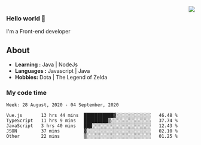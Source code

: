 <img align='right' src="https://github-readme-stats.vercel.app/api?username=jumodada&show_icons=true&theme=vue">

### Hello world 👋

I'm a Front-end developer 
    
## About
-  **Learning :** Java | NodeJs
-  **Languages :** Javascript | Java
-  **Hobbies:** Dota | The Legend of Zelda

### My code time

<!--START_SECTION:waka-->
```text
Week: 28 August, 2020 - 04 September, 2020

Vue.js       13 hrs 44 mins  ███████████▓░░░░░░░░░░░░░   46.48 % 
TypeScript   11 hrs 9 mins   █████████▒░░░░░░░░░░░░░░░   37.74 % 
JavaScript   3 hrs 40 mins   ███░░░░░░░░░░░░░░░░░░░░░░   12.43 % 
JSON         37 mins         ▓░░░░░░░░░░░░░░░░░░░░░░░░   02.10 % 
Other        22 mins         ▒░░░░░░░░░░░░░░░░░░░░░░░░   01.25 % 
```
<!--END_SECTION:waka-->

